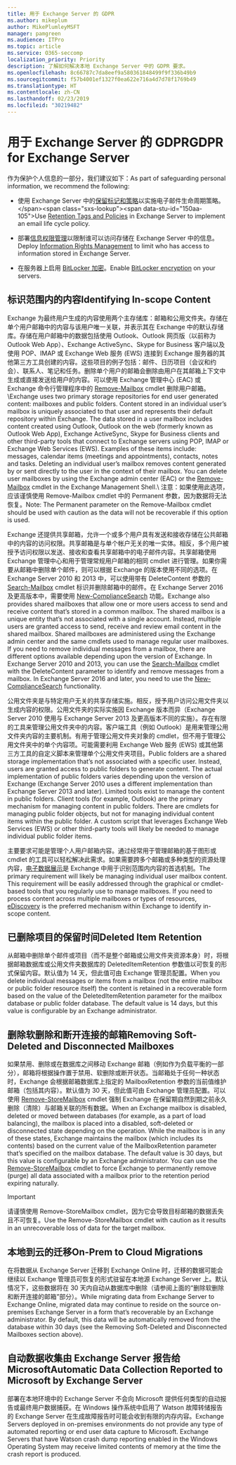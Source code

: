 ```yaml
---
title: 用于 Exchange Server 的 GDPR
ms.author: mikeplum
author: MikePlumleyMSFT
manager: pamgreen
ms.audience: ITPro
ms.topic: article
ms.service: O365-seccomp
localization_priority: Priority
description: 了解如何解决本地 Exchange Server 中的 GDPR 要求。
ms.openlocfilehash: 8c66787c7da8eef9a580361848499f9f336b49b9
ms.sourcegitcommit: f57b4001ef1327f0ea622e716a4d7d78f1769b49
ms.translationtype: HT
ms.contentlocale: zh-CN
ms.lasthandoff: 02/23/2019
ms.locfileid: "30219482"
---
```

# <a name="gdpr-for-exchange-server"></a><span data-ttu-id="150aa-103">用于 Exchange Server 的 GDPR</span><span class="sxs-lookup"><span data-stu-id="150aa-103">GDPR for Exchange Server</span></span>

<span data-ttu-id="150aa-104">作为保护个人信息的一部分，我们建议如下：</span><span class="sxs-lookup"><span data-stu-id="150aa-104">As part of safeguarding personal information, we recommend the following:</span></span>

-   <span data-ttu-id="150aa-105">使用 Exchange Server 中的[保留标记和策略](https://technet.microsoft.com/library/dd297955(v=exchg.160).aspx)以实施电子邮件生命周期策略。</span><span class="sxs-lookup"><span data-stu-id="150aa-105">Use [Retention Tags and Policies](https://technet.microsoft.com/library/dd297955(v=exchg.160).aspx) in Exchange Server to implement an email life cycle policy.</span></span>

-   <span data-ttu-id="150aa-106">部署[信息权限管理](https://technet.microsoft.com/library/dd638140(v=exchg.160).aspx)以限制谁可以访问存储在 Exchange Server 中的信息。</span><span class="sxs-lookup"><span data-stu-id="150aa-106">Deploy [Information Rights Management](https://technet.microsoft.com/library/dd638140(v=exchg.160).aspx) to limit who has access to information stored in Exchange Server.</span></span>

-   <span data-ttu-id="150aa-107">在服务器上启用 [BitLocker 加密](https://blogs.technet.microsoft.com/exchange/2015/10/20/enabling-bitlocker-on-exchange-servers/)。</span><span class="sxs-lookup"><span data-stu-id="150aa-107">Enable [BitLocker encryption](https://blogs.technet.microsoft.com/exchange/2015/10/20/enabling-bitlocker-on-exchange-servers/) on your servers.</span></span>

## <a name="identifying-in-scope-content"></a><span data-ttu-id="150aa-108">标识范围内的内容</span><span class="sxs-lookup"><span data-stu-id="150aa-108">Identifying In-scope Content</span></span>

<span data-ttu-id="150aa-p101">Exchange 为最终用户生成的内容使用两个主存储库：邮箱和公用文件夹。存储在单个用户邮箱中的内容与该用户唯一关联，并表示其在 Exchange 中的默认存储库。存储在用户邮箱中的数据包括使用 Outlook、Outlook 网页版（以前称为 Outlook Web App）、Exchange ActiveSync、Skype for Business 客户端以及使用 POP、IMAP 或 Exchange Web 服务 (EWS) 连接到 Exchange 服务器的其他第三方工具创建的内容。这些项目的例子包括：邮件、日历项目（会议和约会）、联系人、笔记和任务。删除单个用户的邮箱会删除由用户在其邮箱上下文中生成或直接发送给用户的内容。可以使用 Exchange 管理中心 (EAC) 或 Exchange 命令行管理程序中的 [Remove-Mailbox](https://docs.microsoft.com/powershell/module/exchange/mailboxes/remove-mailbox?view=exchange-ps) cmdlet 删除用户邮箱。\\</span><span class="sxs-lookup"><span data-stu-id="150aa-p101">Exchange uses two primary storage repositories for end user generated content: mailboxes and public folders. Content stored in an individual user’s mailbox is uniquely associated to that user and represents their default repository within Exchange. The data stored in a user mailbox includes content created using Outlook, Outlook on the web (formerly known as Outlook Web App), Exchange ActiveSync, Skype for Business clients and other third-party tools that connect to Exchange servers using POP, IMAP or Exchange Web Services (EWS). Examples of these items include: messages, calendar items (meetings and appointments), contacts, notes and tasks. Deleting an individual user’s mailbox removes content generated by or sent directly to the user in the context of their mailbox. You can delete user mailboxes by using the Exchange admin center (EAC) or the [Remove-Mailbox](https://docs.microsoft.com/powershell/module/exchange/mailboxes/remove-mailbox?view=exchange-ps) cmdlet in the Exchange Management Shell.\\</span></span>
<span data-ttu-id="150aa-115">注意：如果使用此选项，应该谨慎使用 Remove-Mailbox cmdlet 中的 Permanent 参数，因为数据将无法恢复。</span><span class="sxs-lookup"><span data-stu-id="150aa-115">Note: The Permanent parameter on the Remove-Mailbox cmdlet should be used with caution as the data will not be recoverable if this option is used.</span></span>

<span data-ttu-id="150aa-p102">Exchange 还提供共享邮箱，允许一个或多个用户具有发送和接收存储在公共邮箱中的内容的访问权限。共享邮箱是与单个帐户无关的唯一实体。相反，多个用户被授予访问权限以发送、接收和查看共享邮箱中的电子邮件内容。共享邮箱使用 Exchange 管理中心和用于管理常规用户邮箱的相同 cmdlet 进行管理。如果你需要从邮箱中删除单个邮件，则可以根据 Exchange 的版本使用不同的选项。在 Exchange Server 2010 和 2013 中，可以使用带有 DeleteContent 参数的 [Search-Mailbox](https://docs.microsoft.com/powershell/module/exchange/mailboxes/search-mailbox?view=exchange-ps) cmdlet 标识并删除邮箱中的邮件。在 Exchange Server 2016 及更高版本中，需要使用 [New-ComplianceSearch](https://technet.microsoft.com/library/ff459253(v=exchg.160).aspx) 功能。</span><span class="sxs-lookup"><span data-stu-id="150aa-p102">Exchange also provides shared mailboxes that allow one or more users access to send and receive content that’s stored in a common mailbox. The shared mailbox is a unique entity that’s not associated with a single account. Instead, multiple users are granted access to send, receive and review email content in the shared mailbox. Shared mailboxes are administered using the Exchange admin center and the same cmdlets used to manage regular user mailboxes. If you need to remove individual messages from a mailbox, there are different options available depending upon the version of Exchange. In Exchange Server 2010 and 2013, you can use the [Search-Mailbox](https://docs.microsoft.com/powershell/module/exchange/mailboxes/search-mailbox?view=exchange-ps) cmdlet with the DeleteContent parameter to identify and remove messages from a mailbox. In Exchange Server 2016 and later, you need to use the [New-ComplianceSearch](https://technet.microsoft.com/library/ff459253(v=exchg.160).aspx) functionality.</span></span>

<span data-ttu-id="150aa-p103">公用文件夹是与特定用户无关的共享存储实施。相反，授予用户访问公用文件夹以生成内容的权限。公用文件夹的实际实施因 Exchange 版本而异（Exchange Server 2010 使用与 Exchange Server 2013 及更高版本不同的实施）。存在有限的工具来管理公用文件夹中的内容。客户端工具（例如 Outlook）是用来管理公用文件夹内容的主要机制。有用于管理公用文件夹对象的 cmdlet，但不用于管理公用文件夹中的单个内容项。可能需要利用 Exchange Web 服务 (EWS) 或其他第三方工具的自定义脚本来管理单个公用文件夹项目。</span><span class="sxs-lookup"><span data-stu-id="150aa-p103">Public folders are a shared storage implementation that’s not associated with a specific user. Instead, users are granted access to public folders to generate content. The actual implementation of public folders varies depending upon the version of Exchange (Exchange Server 2010 uses a different implementation than Exchange Server 2013 and later). Limited tools exist to manage the content in public folders. Client tools (for example, Outlook) are the primary mechanism for managing content in public folders. There are cmdlets for managing public folder objects, but not for managing individual content items within the public folder. A custom script that leverages Exchange Web Services (EWS) or other third-party tools will likely be needed to manage individual public folder items.</span></span>

<span data-ttu-id="150aa-p104">主要要求可能是管理个人用户邮箱内容。通过经常用于管理邮箱的基于图形或 cmdlet 的工具可以轻松解决此需求。如果需要跨多个邮箱或多种类型的资源处理内容，[电子数据展示](https://technet.microsoft.com/library/dd298021(v=exchg.160).aspx)是 Exchange 中用于识别范围内内容的首选机制。</span><span class="sxs-lookup"><span data-stu-id="150aa-p104">The primary requirement will likely be managing individual user mailbox content. This requirement will be easily addressed through the graphical or cmdlet-based tools that you regularly use to manage mailboxes. If you need to process content across multiple mailboxes or types of resources, [eDiscovery](https://technet.microsoft.com/library/dd298021(v=exchg.160).aspx) is the preferred mechanism within Exchange to identify in-scope content.</span></span>

## <a name="deleted-item-retention"></a><span data-ttu-id="150aa-133">已删除项目的保留时间</span><span class="sxs-lookup"><span data-stu-id="150aa-133">Deleted Item Retention</span></span>

<span data-ttu-id="150aa-p105">从邮箱中删除单个邮件或项目（而不是整个邮箱或公用文件夹资源本身）时，将根据邮箱数据库或公用文件夹数据库的 DeletedItemRetention 参数值以可恢复的形式保留内容。默认值为 14 天，但此值可由 Exchange 管理员配置。</span><span class="sxs-lookup"><span data-stu-id="150aa-p105">When you delete individual messages or items from a mailbox (not the entire mailbox or public folder resource itself) the content is retained in a recoverable form based on the value of the DeletedItemRetention parameter for the mailbox database or public folder database. The default value is 14 days, but this value is configurable by an Exchange administrator.</span></span>

## <a name="removing-soft-deleted-and-disconnected-mailboxes"></a><span data-ttu-id="150aa-136">删除软删除和断开连接的邮箱</span><span class="sxs-lookup"><span data-stu-id="150aa-136">Removing Soft-Deleted and Disconnected Mailboxes</span></span>

<span data-ttu-id="150aa-p106">如果禁用、删除或在数据库之间移动 Exchange 邮箱（例如作为负载平衡的一部分），邮箱将根据操作置于禁用、软删除或断开状态。当邮箱处于任何一种状态时，Exchange 会根据邮箱数据库上指定的 MailboxRetention 参数的当前值维护邮箱（包括其内容）。默认值为 30 天，但此值可由 Exchange 管理员配置。可以使用 [Remove-StoreMailbox](https://docs.microsoft.com/powershell/module/exchange/mailbox-databases-and-servers/remove-storemailbox?view=exchange-ps) cmdlet 强制 Exchange 在保留期自然到期之前永久删除（清除）与邮箱关联的所有数据。</span><span class="sxs-lookup"><span data-stu-id="150aa-p106">When an Exchange mailbox is disabled, deleted or moved between databases (for example, as a part of load balancing), the mailbox is placed into a disabled, soft-deleted or disconnected state depending on the operation. While the mailbox is in any of these states, Exchange maintains the mailbox (which includes its contents) based on the current value of the MailboxRetention parameter that’s specified on the mailbox database. The default value is 30 days, but this value is configurable by an Exchange administrator. You can use the [Remove-StoreMailbox](https://docs.microsoft.com/powershell/module/exchange/mailbox-databases-and-servers/remove-storemailbox?view=exchange-ps) cmdlet to force Exchange to permanently remove (purge) all data associated with a mailbox prior to the retention period expiring naturally.</span></span>

> [!IMPORTANT]
> <span data-ttu-id="150aa-141">请谨慎使用 Remove-StoreMailbox cmdlet，因为它会导致目标邮箱的数据丢失且不可恢复。</span><span class="sxs-lookup"><span data-stu-id="150aa-141">Use the Remove-StoreMailbox cmdlet with caution as it results in an unrecoverable loss of data for the target mailbox.</span></span> 

## <a name="on-prem-to-cloud-migrations"></a><span data-ttu-id="150aa-142">本地到云的迁移</span><span class="sxs-lookup"><span data-stu-id="150aa-142">On-Prem to Cloud Migrations</span></span>

<span data-ttu-id="150aa-p107">在将数据从 Exchange Server 迁移到 Exchange Online 时，迁移的数据可能会继续以 Exchange 管理员可恢复的形式驻留在本地源 Exchange Server 上。默认情况下，这些数据将在 30 天内自动从数据库中删除（请参阅上面的“删除软删除和断开连接的邮箱”部分）。</span><span class="sxs-lookup"><span data-stu-id="150aa-p107">While migrating data from Exchange Server to Exchange Online, migrated data may continue to reside on the source on-premises Exchange Server in a form that’s recoverable by an Exchange administrator. By default, this data will be automatically removed from the database within 30 days (see the Removing Soft-Deleted and Disconnected Mailboxes section above).</span></span>

## <a name="automatic-data-collection-reported-to-microsoft-by-exchange-server"></a><span data-ttu-id="150aa-145">自动数据收集由 Exchange Server 报告给 Microsoft</span><span class="sxs-lookup"><span data-stu-id="150aa-145">Automatic Data Collection Reported to Microsoft by Exchange Server</span></span>

<span data-ttu-id="150aa-p108">部署在本地环境中的 Exchange Server 不会向 Microsoft 提供任何类型的自动报告或最终用户数据捕获。在 Windows 操作系统中启用了 Watson 故障转储报告的 Exchange Server 在生成故障报告时可能会收到有限的内存内容。</span><span class="sxs-lookup"><span data-stu-id="150aa-p108">Exchange Servers deployed in on-premises environments do not provide any type of automated reporting or end user data capture to Microsoft. Exchange Servers that have Watson crash dump reporting enabled in the Windows Operating System may receive limited contents of memory at the time the crash report is produced.</span></span>
